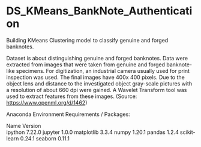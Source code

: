 # DS_KMeans_BankNote_Authentication
Building KMeans Clustering model to classify genuine and forged banknotes.

Dataset is about distinguishing genuine and forged banknotes. Data were extracted from images that were taken from genuine and forged banknote-like specimens. For digitization, an industrial camera usually used for print inspection was used. The final images have 400x 400 pixels. Due to the object lens and distance to the investigated object gray-scale pictures with a resolution of about 660 dpi were gained. A Wavelet Transform tool was used to extract features from these images. (Source: https://www.openml.org/d/1462)

Anaconda Environment Requirements / Packages:

Name                    Version   
ipython                   7.22.0
jupyter                   1.0.0 
matplotlib                3.3.4 
numpy                     1.20.1 
pandas                    1.2.4
scikit-learn              0.24.1
seaborn                   0.11.1 
